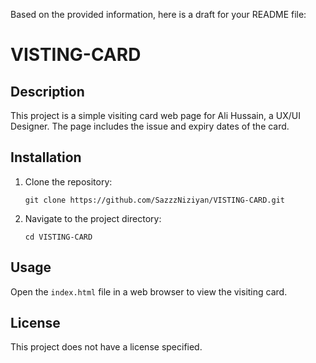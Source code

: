 Based on the provided information, here is a draft for your README file:

# VISTING-CARD

## Description
This project is a simple visiting card web page for Ali Hussain, a UX/UI Designer. The page includes the issue and expiry dates of the card.

## Installation
1. Clone the repository:
   ```
   git clone https://github.com/SazzzNiziyan/VISTING-CARD.git
   ```
2. Navigate to the project directory:
   ```
   cd VISTING-CARD
   ```

## Usage
Open the `index.html` file in a web browser to view the visiting card.

## License
This project does not have a license specified.

